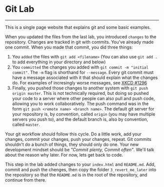 # Git Lab
---

This is a single page website that explains git and some basic examples.

When you updated the files from the last lab, you introduced `changes` to the repository. Changes are 
tracked in git with commits. You've already made one commit. When you made that commit, you did three things:

1. You `added` the files with `git add <filename>` (You can also use `git add .` to add everything in your directory and below)
2. You `committed` the changes you added with `git commit -m "initial commit"`. The `-m` flag is shorthand for `--message`. Every git commit must have a message associated with it that should explain what the changes do. For examples of incresingly worse messages, see [XKCD #1296](https://xkcd.com/1296/)
3. Finally, you pushed those changes to another system with `git push origin master`. This is not technically required, but doing so pushed your code to a server where other people can also pull and push code, allowing you to work collaboratively. The push command was in the form `git push <remote name> <branch name>`. The default git server for your repository is, by convention, called `origin` (you may have multiple servers you push to), and the default branch is, also by convention, called `master`.

Your git workflow should follow this cycle. Do a little work, add your changes, commit your changes, push your changes, repeat. Git commits shouldn't do a bunch of things, they should only do one. Your new development mindset should be *"Commit plenty, Commit often"*. We'll talk about the reason why later. For now, lets get back to code.

This step in the lab added changes to your `index.html` and `README.md`. Add, commit and push the chenges, then copy the folder `3_revert_me_later` into the repository so that the `README.md` is in the root of the repository, and continue from there.